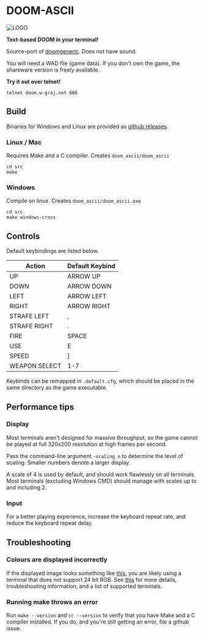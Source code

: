 # DOOM-ASCII

![LOGO](screenshots/logo.png)

**Text-based DOOM in your terminal!**

Source-port of [doomgeneric](https://github.com/ozkl/doomgeneric). Does not have sound.

You will need a WAD file (game data). If you don't own the game, the shareware version is freely available.

**Try it out over telnet!**
```
telnet doom.w-graj.net 666
```

## Build
Binaries for Windows and Linux are provided as [github releases](https://github.com/wojciech-graj/doom-ascii/releases).

### Linux / Mac
Requires Make and a C compiler. Creates ```doom_ascii/doom_ascii```
```
cd src
make
```

### Windows
Compile on linux. Creates ```doom_ascii/doom_ascii.exe```
```
cd src
make windows-cross
```

## Controls
Default keybindings are listed below.

|Action         |Default Keybind|
|---------------|---------------|
|UP             |ARROW UP		|
|DOWN			|ARROW DOWN		|
|LEFT			|ARROW LEFT		|
|RIGHT			|ARROW RIGHT	|
|STRAFE LEFT	|,				|
|STRAFE RIGHT	|.				|
|FIRE			|SPACE			|
|USE			|E				|
|SPEED			|]				|
|WEAPON SELECT  |1-7            |

Keybinds can be remapped in ```.default.cfg```, which should be placed in the same directory as the game executable.

## Performance tips
### Display
Most terminals aren't designed for massive throughput, so the game cannot be played at full 320x200 resolution at high frames per second.

Pass the command-line argument ```-scaling n``` to determine the level of scaling. Smaller numbers denote a larger display.

A scale of 4 is used by default, and should work flawlessly on all terminals. Most terminals (excluding Windows CMD) should manage with scales up to and including 2.

### Input
For a better playing experience, increase the keyboard repeat rate, and reduce the keyboard repeat delay.

## Troubleshooting
### Colours are displayed incorrectly
If the displayed image looks something like [this](https://github.com/wojciech-graj/doom-ascii/issues/8), you are likely using a terminal that does not support 24 bit RGB. See [this](https://github.com/termstandard/colors) for more details, troubleshooting information, and a list of supported terminals.

### Running make throws an error
Run `make --version` and `cc --version` to verify that you have Make and a C compiler installed. If you do, and you're still getting an error, file a github issue.
